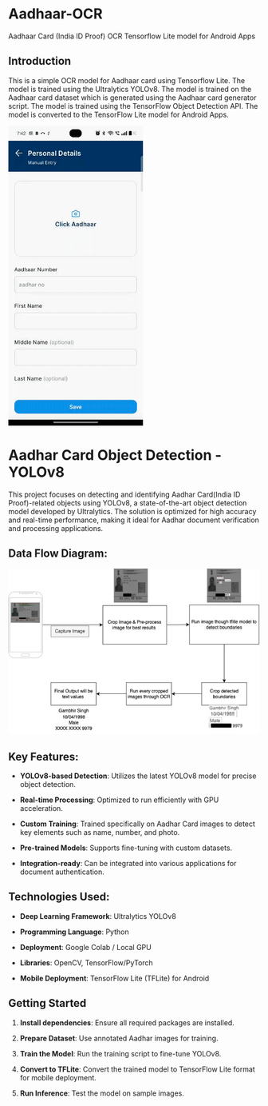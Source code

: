 # Aadhaar-OCR
Aadhaar Card (India ID Proof) OCR Tensorflow Lite model for Android Apps

## Introduction
This is a simple OCR model for Aadhaar card using Tensorflow Lite. The model is trained using the Ultralytics YOLOv8. The model is trained on the Aadhaar card dataset which is generated using the Aadhaar card generator script. The model is trained using the TensorFlow Object Detection API. The model is converted to the TensorFlow Lite model for Android Apps.

![](https://github.com/ojasgulati/Aadhaar-OCR/blob/main/images/aadhar_ocr.gif)

# Aadhar Card Object Detection - YOLOv8

This project focuses on detecting and identifying Aadhar Card(India ID Proof)-related objects using YOLOv8, a state-of-the-art object detection model developed by Ultralytics. The solution is optimized for high accuracy and real-time performance, making it ideal for Aadhar document verification and processing applications.

## Data Flow Diagram:
![](https://github.com/ojasgulati/Aadhaar-OCR/blob/main/images/aadhar_ocr_step_process.jpg)

## Key Features:

+ **YOLOv8-based Detection**: Utilizes the latest YOLOv8 model for precise object detection.

+ **Real-time Processing**: Optimized to run efficiently with GPU acceleration.

+ **Custom Training**: Trained specifically on Aadhar Card images to detect key elements such as name, number, and photo.

+ **Pre-trained Models**: Supports fine-tuning with custom datasets.

+ **Integration-ready**: Can be integrated into various applications for document authentication.

## Technologies Used:

+ **Deep Learning Framework**: Ultralytics YOLOv8

+ **Programming Language**: Python

+ **Deployment**: Google Colab / Local GPU

+ **Libraries**: OpenCV, TensorFlow/PyTorch

+ **Mobile Deployment**: TensorFlow Lite (TFLite) for Android

## Getting Started

1. **Install dependencies**: Ensure all required packages are installed.

2. **Prepare Dataset**: Use annotated Aadhar images for training.

3. **Train the Model**: Run the training script to fine-tune YOLOv8.

4. **Convert to TFLite**: Convert the trained model to TensorFlow Lite format for mobile deployment.

5. **Run Inference**: Test the model on sample images.